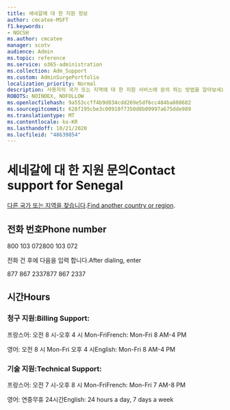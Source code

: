 ```yaml
---
title: 세네갈에 대 한 지원 정보
author: cmcatee-MSFT
f1.keywords:
- NOCSH
ms.author: cmcatee
manager: scotv
audience: Admin
ms.topic: reference
ms.service: o365-administration
ms.collection: Adm_Support
ms.custom: AdminSurgePortfolio
localization_priority: Normal
description: 사용자의 국가 또는 지역에 대 한 지원 서비스에 문의 하는 방법을 알아보세요.
ROBOTS: NOINDEX, NOFOLLOW
ms.openlocfilehash: 9a553ccff4b9d034cdd269e5df6cc484ba808682
ms.sourcegitcommit: 628f195cbe3c00910f7350d8b09997a675dde989
ms.translationtype: MT
ms.contentlocale: ko-KR
ms.lasthandoff: 10/21/2020
ms.locfileid: "48639854"
---
```

# <a name="contact-support-for-senegal"></a><span data-ttu-id="f97d6-103">세네갈에 대 한 지원 문의</span><span class="sxs-lookup"><span data-stu-id="f97d6-103">Contact support for Senegal</span></span>

<span data-ttu-id="f97d6-104">[다른 국가 또는 지역을 찾습니다](../contact-support-for-business-products.md).</span><span class="sxs-lookup"><span data-stu-id="f97d6-104">[Find another country or region](../contact-support-for-business-products.md).</span></span>

## <a name="phone-number"></a><span data-ttu-id="f97d6-105">전화 번호</span><span class="sxs-lookup"><span data-stu-id="f97d6-105">Phone number</span></span>
<span data-ttu-id="f97d6-106">800 103 072</span><span class="sxs-lookup"><span data-stu-id="f97d6-106">800 103 072</span></span>

<span data-ttu-id="f97d6-107">전화 건 후에 다음을 입력 합니다.</span><span class="sxs-lookup"><span data-stu-id="f97d6-107">After dialing, enter</span></span>

<span data-ttu-id="f97d6-108">877 867 2337</span><span class="sxs-lookup"><span data-stu-id="f97d6-108">877 867 2337</span></span>

## <a name="hours"></a><span data-ttu-id="f97d6-109">시간</span><span class="sxs-lookup"><span data-stu-id="f97d6-109">Hours</span></span>
### <a name="billing-support"></a><span data-ttu-id="f97d6-110">청구 지원:</span><span class="sxs-lookup"><span data-stu-id="f97d6-110">Billing Support:</span></span>

<span data-ttu-id="f97d6-111">프랑스어: 오전 8 시-오후 4 시 Mon-Fri</span><span class="sxs-lookup"><span data-stu-id="f97d6-111">French: Mon-Fri 8 AM-4 PM</span></span>

<span data-ttu-id="f97d6-112">영어: 오전 8 시 Mon-Fri 오후 4 시</span><span class="sxs-lookup"><span data-stu-id="f97d6-112">English: Mon-Fri 8 AM-4 PM</span></span>

### <a name="technical-support"></a><span data-ttu-id="f97d6-113">기술 지원:</span><span class="sxs-lookup"><span data-stu-id="f97d6-113">Technical Support:</span></span>

<span data-ttu-id="f97d6-114">프랑스어: 오전 7 시-오후 8 시 Mon-Fri</span><span class="sxs-lookup"><span data-stu-id="f97d6-114">French: Mon-Fri 7 AM-8 PM</span></span>

<span data-ttu-id="f97d6-115">영어: 연중무휴 24시간</span><span class="sxs-lookup"><span data-stu-id="f97d6-115">English: 24 hours a day, 7 days a week</span></span>
